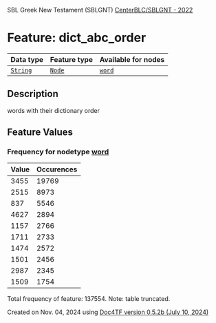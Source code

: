 SBL Greek New Testament (SBLGNT) [CenterBLC/SBLGNT - 2022](https://github.com/CenterBLC/SBLGNT)
# Feature: dict_abc_order
Data type|Feature type|Available for nodes
---|---|---
[`String`](featuresbydatatype.md#string)|[`Node`](featuresbytype.md#node)| [`word`](featuresbynodetype.md#word) 
## Description
words with their dictionary order
## Feature Values
### Frequency for nodetype [word](featuresbynodetype.md#word)
Value|Occurences
---|---
3455|19769
2515|8973
837|5546
4627|2894
1157|2766
1711|2733
1474|2572
1501|2456
2987|2345
1509|1754

Total frequency of feature: 137554. Note: table truncated.
  

Created on Nov. 04, 2024 using [Doc4TF version 0.5.2b (July 10, 2024)](https://github.com/tonyjurg/Doc4TF/blob/main/CreateFeatureDoc.ipynb) 